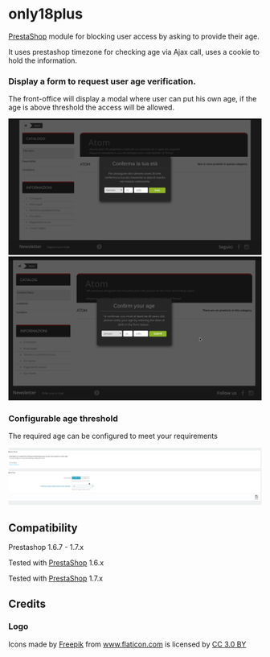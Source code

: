 # only18plus
[PrestaShop](https://www.prestashop.com/it) module for blocking user access by asking to provide their age.

It uses prestashop timezone for checking age via Ajax call, uses a cookie to hold the information.


### Display a form to request user age verification.

The front-office will display a modal where user can put his own age, if the age is above threshold the access will be
allowed.

![frontend italian](img/screen1.png)
![frontend english](img/screen2.png)

### Configurable age threshold

The required age can be configured to meet your requirements

![backend configuration ](img/screen3.png)


## Compatibility

Prestashop 1.6.7 - 1.7.x

Tested with [PrestaShop](https://www.prestashop.com/it) 1.6.x

Tested with [PrestaShop](https://www.prestashop.com/it) 1.7.x




## Credits

### Logo 
<div>Icons made by <a href="https://www.freepik.com/" title="Freepik">Freepik</a> from <a href="https://www.flaticon.com/"  title="Flaticon">www.flaticon.com</a> is licensed by <a href="http://creativecommons.org/licenses/by/3.0/"  title="Creative Commons BY 3.0" target="_blank">CC 3.0 BY</a></div>